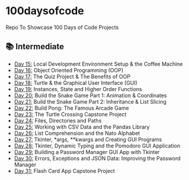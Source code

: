 # 100daysofcode
Repo To Showcase 100 Days of Code Projects

## 📚 Intermediate
- [Day 15:](https://https://github.com/mgiammal/100daysofcode/tree/main/day15) Local Development Environment Setup & the Coffee Machine
- [Day 16:](https://https://github.com/mgiammal/100daysofcode/tree/main/day16) Object Oriented Programming (OOP)
- [Day 17:](https://https://github.com/mgiammal/100daysofcode/tree/main/day17) The Quiz Project & The Benefits of OOP
- [Day 18:](https://https://github.com/mgiammal/100daysofcode/tree/main/day18) Turtle & the Graphical User Interface (GUI)
- [Day 19:](https://https://github.com/mgiammal/100daysofcode/tree/main/day19) Instances, State and Higher Order Functions
- [Day 20:](https://https://github.com/mgiammal/100daysofcode/tree/main/day20) Build the Snake Game Part 1: Animation & Coordinates
- [Day 21:](https://https://github.com/mgiammal/100daysofcode/tree/main/day21) Build the Snake Game Part 2: Inheritance & List Slicing
- [Day 22:](https://https://github.com/mgiammal/100daysofcode/tree/main/day22) Build Pong: The Famous Arcade Game
- [Day 23:](https://https://github.com/mgiammal/100daysofcode/tree/main/day23) The Turtle Crossing Capstone Project
- [Day 24:](https://https://github.com/mgiammal/100daysofcode/tree/main/day24) Files, Directories and Paths
- [Day 25:](https://https://github.com/mgiammal/100daysofcode/tree/main/day25) Working with CSV Data and the Pandas Library
- [Day 26:](https://https://github.com/mgiammal/100daysofcode/tree/main/day26) List Comprehension and the Nato Alphabet
- [Day 27:](https://https://github.com/mgiammal/100daysofcode/tree/main/day27) Tkinter, *args, **kwargs and Creating GUI Programs
- [Day 28:](https://https://github.com/mgiammal/100daysofcode/tree/main/day28) Tkinter, Dynamic Typing and the Pomodoro GUI Application
- [Day 29:](https://https://github.com/mgiammal/100daysofcode/tree/main/day29) Building a Password Manager GUI App with Tkinter
- [Day 30:](https://https://github.com/mgiammal/100daysofcode/tree/main/day30) Errors, Exceptions and JSON Data: Improving the Password Manager
- [Day 31:](https://https://github.com/mgiammal/100daysofcode/tree/main/day31) Flash Card App Capstone Project